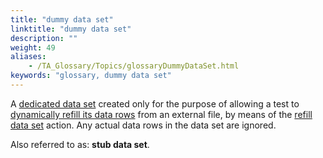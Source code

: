 ```yaml
--- 
title: "dummy data set"
linktitle: "dummy data set"
description: ""
weight: 49
aliases: 
    - /TA_Glossary/Topics/glossaryDummyDataSet.html
keywords: "glossary, dummy data set"
---
```


A [dedicated data set](/TA_Glossary/Topics/glossaryDedicatedDataSet.html) created only for the purpose of allowing a test to [dynamically refill its data rows](/TA_Help/Topics/Projects_and_tests_dataset_refilling.html) from an external file, by means of the [refill data set](/TA_Automation/Topics/bia_refill_data_set.html) action. Any actual data rows in the data set are ignored.

Also referred to as: **stub data set**.

